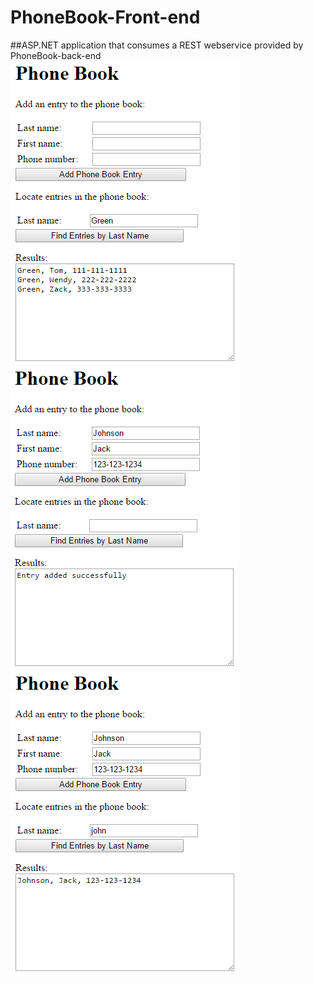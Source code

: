 # PhoneBook-Front-end
##ASP.NET application that consumes a REST webservice provided by PhoneBook-back-end
![ss](ss2.png)
![ss](ss3.png)
![ss](ss4.png)
